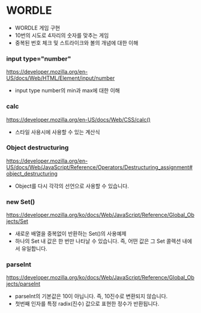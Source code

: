 # WORDLE

- WORDLE 게임 구현
- 10번의 시도로 4자리의 숫자를 맞추는 게임
- 중복된 번호 체크 및 스트라이크와 볼의 개념에 대한 이해

### input type="number"
https://developer.mozilla.org/en-US/docs/Web/HTML/Element/input/number

- input type number의 min과 max에 대한 이해

### calc
https://developer.mozilla.org/en-US/docs/Web/CSS/calc()

- 스타일 사용시에 사용할 수 있는 계산식
### Object destructuring
https://developer.mozilla.org/en-US/docs/Web/JavaScript/Reference/Operators/Destructuring_assignment#object_destructuring

- Object를 다시 각각의 선언으로 사용할 수 있습니다.

### new Set()
https://developer.mozilla.org/ko/docs/Web/JavaScript/Reference/Global_Objects/Set

- 새로운 배열을 중복없이 반환하는 Set()의 사용예제
- 하나의 Set 내 값은 한 번만 나타날 수 있습니다. 즉, 어떤 값은 그 Set 콜렉션 내에서 유일합니다.

### parseInt
https://developer.mozilla.org/ko/docs/Web/JavaScript/Reference/Global_Objects/parseInt

- parseInt의 기본값은 10이 아닙니다. 즉, 10진수로 변환되지 않습니다.
- 첫번째 인자를 특정 radix(진수) 값으로 표현한 정수가 반환됩니다. 